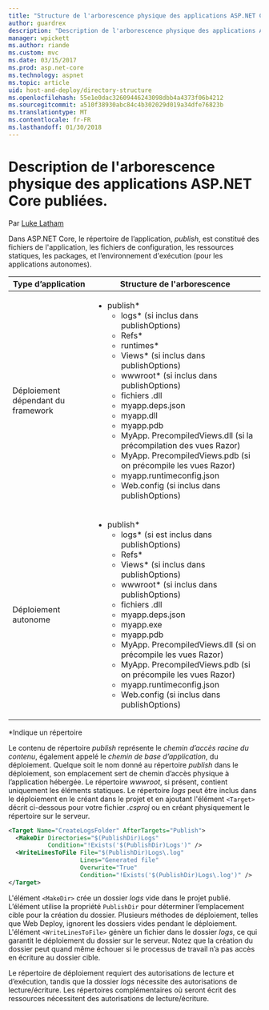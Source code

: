 ```yaml
---
title: "Structure de l'arborescence physique des applications ASP.NET Core"
author: guardrex
description: "Description de l'arborescence physique des applications ASP.NET Core publiées."
manager: wpickett
ms.author: riande
ms.custom: mvc
ms.date: 03/15/2017
ms.prod: asp.net-core
ms.technology: aspnet
ms.topic: article
uid: host-and-deploy/directory-structure
ms.openlocfilehash: 55e1e0dac32609446243098dbb4a4373f06b4212
ms.sourcegitcommit: a510f38930abc84c4b302029d019a34dfe76823b
ms.translationtype: MT
ms.contentlocale: fr-FR
ms.lasthandoff: 01/30/2018
---
```

# <a name="directory-structure-of-published-aspnet-core-apps"></a>Description de l'arborescence physique des applications ASP.NET Core publiées.

Par [Luke Latham](https://github.com/guardrex)

Dans ASP.NET Core, le répertoire de l’application, *publish*, est constitué des fichiers de l'application, les fichiers de configuration, les ressources statiques, les packages, et l’environnement d'exécution (pour les applications autonomes).

| Type d’application                       | Structure de l'arborescence |
| ------------------------------ | ------------------- |
| Déploiement dépendant du framework | <ul><li>publish\*<ul><li>logs\* (si inclus dans publishOptions)</li><li>Refs\*</li><li>runtimes\*</li><li>Views\* (si inclus dans publishOptions)</li><li>wwwroot\* (si inclus dans publishOptions)</li><li>fichiers .dll</li><li>myapp.deps.json</li><li>myapp.dll</li><li>myapp.pdb</li><li>MyApp. PrecompiledViews.dll (si la précompilation des vues Razor)</li><li>MyApp. PrecompiledViews.pdb (si on précompile les vues Razor)</li><li>myapp.runtimeconfig.json</li><li>Web.config (si inclus dans publishOptions)</li></ul></li></ul> |
| Déploiement autonome      | <ul><li>publish\*<ul><li>logs\* (si est inclus dans publishOptions)</li><li>Refs\*</li><li>Views\* (si inclus dans publishOptions)</li><li>wwwroot\* (si inclus dans publishOptions)</li><li>fichiers .dll</li><li>myapp.deps.json</li><li>myapp.exe</li><li>myapp.pdb</li><li>MyApp. PrecompiledViews.dll (si on précompile les vues Razor)</li><li>MyApp. PrecompiledViews.pdb (si on précompile les vues Razor)</li><li>myapp.runtimeconfig.json</li><li>Web.config (si inclus dans publishOptions)</li></ul></li></ul> |
\*Indique un répertoire

Le contenu de répertoire *publish* représente le *chemin d’accès racine du contenu*, également appelé le *chemin de base d’application*, du déploiement. Quelque soit le nom donné au répertoire *publish* dans le déploiement, son emplacement sert de chemin d’accès physique à  l’application hébergée. Le répertoire *wwwroot*, si présent, contient uniquement les éléments statiques. Le répertoire *logs* peut être inclus dans le déploiement en le créant dans le projet et en ajoutant l'élément `<Target>` décrit ci-dessous pour votre fichier *.csproj* ou en créant physiquement le répertoire sur le serveur.

```xml
<Target Name="CreateLogsFolder" AfterTargets="Publish">
  <MakeDir Directories="$(PublishDir)Logs" 
           Condition="!Exists('$(PublishDir)Logs')" />
  <WriteLinesToFile File="$(PublishDir)Logs\.log" 
                    Lines="Generated file" 
                    Overwrite="True" 
                    Condition="!Exists('$(PublishDir)Logs\.log')" />
</Target>
```

L'élément `<MakeDir>` crée un dossier *logs* vide dans le projet publié. L’élément utilise la propriété `PublishDir` pour déterminer l’emplacement cible pour la création du dossier. Plusieurs méthodes de déploiement, telles que Web Deploy, ignorent les dossiers vides pendant le déploiement. L'élément `<WriteLinesToFile>` génère un fichier dans le dossier *logs*, ce qui garantit le déploiement du dossier sur le serveur. Notez que la création du dossier peut quand même échouer si le processus de travail n’a pas accès en écriture au  dossier cible.

Le répertoire de déploiement requiert des autorisations de lecture et d’exécution, tandis que la dossier *logs* nécessite des autorisations de lecture/écriture. Les répertoires complémentaires où seront écrit des ressources nécessitent des autorisations de lecture/écriture.
